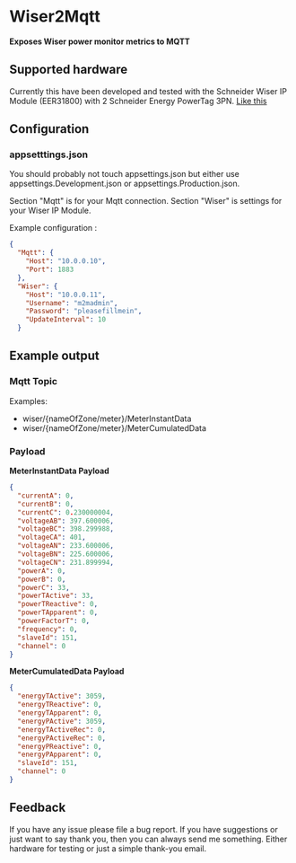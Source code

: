 # Wiser2Mqtt

**Exposes Wiser power monitor metrics to MQTT**

## Supported hardware

Currently this have been developed and tested with the Schneider Wiser IP Module (EER31800) with 2 Schneider Energy PowerTag 3PN.
[Like this](https://www.lk.dk/produkter?iid=13745)

## Configuration

### appsetttings.json 

You should probably not touch appsettings.json but either use appsettings.Development.json or appsettings.Production.json.

Section "Mqtt" is for your Mqtt connection.
Section "Wiser" is settings for your Wiser IP Module.

Example configuration :
``` json
{
  "Mqtt": {
    "Host": "10.0.0.10",
    "Port": 1883
  },
  "Wiser": {
    "Host": "10.0.0.11",
    "Username": "m2madmin",
    "Password": "pleasefillmein",
    "UpdateInterval": 10
  }
```


## Example output

### Mqtt Topic

Examples: 
 - wiser/{nameOfZone/meter}/MeterInstantData
 - wiser/{nameOfZone/meter}/MeterCumulatedData

### Payload

**MeterInstantData Payload**

``` json
{
  "currentA": 0,
  "currentB": 0,
  "currentC": 0.230000004,
  "voltageAB": 397.600006,
  "voltageBC": 398.299988,
  "voltageCA": 401,
  "voltageAN": 233.600006,
  "voltageBN": 225.600006,
  "voltageCN": 231.899994,
  "powerA": 0,
  "powerB": 0,
  "powerC": 33,
  "powerTActive": 33,
  "powerTReactive": 0,
  "powerTApparent": 0,
  "powerFactorT": 0,
  "frequency": 0,
  "slaveId": 151,
  "channel": 0
}
```


**MeterCumulatedData Payload**

``` json
{
  "energyTActive": 3059,
  "energyTReactive": 0,
  "energyTApparent": 0,
  "energyPActive": 3059,
  "energyTActiveRec": 0,
  "energyPActiveRec": 0,
  "energyPReactive": 0,
  "energyPApparent": 0,
  "slaveId": 151,
  "channel": 0
}
```

## Feedback
If you have any issue please file a bug report. If you have suggestions or just want to say thank you, then you can always send me something. Either hardware for testing or just a simple thank-you email.

